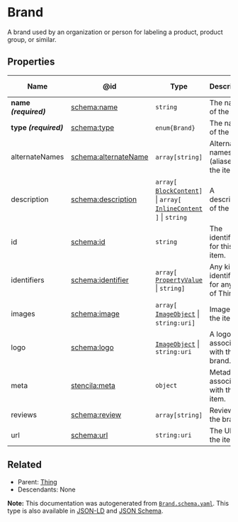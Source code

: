 # Brand

A brand used by an organization or person for labeling a product, product group, or similar. 

## Properties

| Name                  | @id                                                      | Type                                                                                                               | Description                                   | Inherited from        |
| --------------------- | -------------------------------------------------------- | ------------------------------------------------------------------------------------------------------------------ | --------------------------------------------- | --------------------- |
| **name _(required)_** | [schema:name](https://schema.org/name)                   | `string`                                                                                                           | The name of the item.                         | [Thing](./Thing.md)   |
| **type _(required)_** | [schema:type](https://schema.org/type)                   | `enum{`​`Brand`​`}`                                                                                                | The name of the type.                         | [Entity](./Entity.md) |
| alternateNames        | [schema:alternateName](https://schema.org/alternateName) | `array[`​`string`​`]`                                                                                              | Alternate names (aliases) for the item.       | [Thing](./Thing.md)   |
| description           | [schema:description](https://schema.org/description)     | `array[`​[`BlockContent`](./BlockContent.md)​`]` \| `array[`​[`InlineContent`](./InlineContent.md)​`]` \| `string` | A description of the item.                    | [Thing](./Thing.md)   |
| id                    | [schema:id](https://schema.org/id)                       | `string`                                                                                                           | The identifier for this item.                 | [Entity](./Entity.md) |
| identifiers           | [schema:identifier](https://schema.org/identifier)       | `array[`​[`PropertyValue`](./PropertyValue.md) \| `string`​`]`                                                     | Any kind of identifier for any kind of Thing. | [Thing](./Thing.md)   |
| images                | [schema:image](https://schema.org/image)                 | `array[`​[`ImageObject`](./ImageObject.md) \| `string:uri`​`]`                                                     | Images of the item.                           | [Thing](./Thing.md)   |
| logo                  | [schema:logo](https://schema.org/logo)                   | [`ImageObject`](./ImageObject.md) \| `string:uri`                                                                  | A logo associated with the brand.             | [Brand](./Brand.md)   |
| meta                  | [stencila:meta](https://schema.stenci.la/meta.jsonld)    | `object`                                                                                                           | Metadata associated with this item.           | [Entity](./Entity.md) |
| reviews               | [schema:review](https://schema.org/review)               | `array[`​`string`​`]`                                                                                              | Reviews of the brand.                         | [Brand](./Brand.md)   |
| url                   | [schema:url](https://schema.org/url)                     | `string:uri`                                                                                                       | The URL of the item.                          | [Thing](./Thing.md)   |

## Related

-   Parent: [Thing](./Thing.md)
-   Descendants: None

**Note:** This documentation was autogenerated from [`Brand.schema.yaml`](https://github.com/stencila/schema/blob/master/schema/Brand.schema.yaml). This type is also available in [JSON-LD](https://schema.org/Brand) and [JSON Schema](https://schema.stenci.la/Brand.schema.json).
